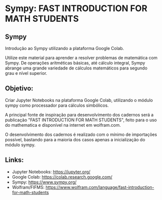 # Sympy: FAST INTRODUCTION FOR MATH STUDENTS

## Sympy
Introdução ao Sympy utilizando a plataforma Google Colab.

Utilize este material para aprender a resolver problemas de matemática com Sympy. De operações aritméticas básicas, até cálculo integral, Sympy abrange uma grande variedade de cálculos matemáticos para segundo grau e nível superior.

## Objetivo:
Criar Jupyter Notebooks na plataforma Google Colab, utilizando o módulo sympy como processador para cálculos simbólicos.

A principal fonte de inspiração para desenvolvimento dos cadernos será a publicação "FAST INTRODUCTION FOR MATH STUDENTS", feito para o uso do mathematica e disponível na internet em wolfram.com.

O desenvolvimento dos cadernos é realizado com o mínimo de importações possível, bastando para a maioria dos casos apenas a inicialização do módulo sympy.

## Links:
- Jupyter Notebooks: https://jupyter.org/
- Google Colab: https://colab.research.google.com/
- Sympy: https://www.sympy.org/
- Wolfram/FIFMS: https://www.wolfram.com/language/fast-introduction-for-math-students
